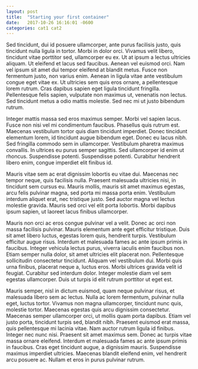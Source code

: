 ```yaml
---
layout: post
title:  "Starting your first container"
date:   2017-10-26 16:16:01 -0600
categories: cat1 cat2
---
```


Sed tincidunt, dui id posuere ullamcorper, ante purus facilisis justo, quis
tincidunt nulla ligula in tortor. Morbi in dolor orci. Vivamus velit libero,
tincidunt vitae porttitor sed, ullamcorper eu ex. Ut at ipsum a lectus
ultricies aliquam. Ut eleifend et lacus sed faucibus. Aenean vel euismod orci.
Nam vel ipsum sit amet dui tempor eleifend at blandit metus. Fusce non
fermentum justo, non varius enim. Aenean in ligula vitae ante vestibulum congue
eget vitae ex. Ut ultricies sem quis eros ornare, a pellentesque lorem rutrum.
Cras dapibus sapien eget ligula tincidunt fringilla. Pellentesque felis sapien,
vulputate non maximus ut, venenatis non lectus. Sed tincidunt metus a odio
mattis molestie. Sed nec mi ut justo bibendum rutrum.

Integer mattis massa sed eros maximus semper. Morbi vel sapien lacus. Fusce non
nisi vel mi condimentum faucibus. Phasellus quis rutrum est. Maecenas
vestibulum tortor quis diam tincidunt imperdiet. Donec tincidunt elementum
lorem, id tincidunt augue bibendum eget. Donec eu lacus nibh. Sed fringilla
commodo sem in ullamcorper. Vestibulum pharetra maximus convallis. In ultrices
eu purus semper sagittis. Sed ullamcorper id enim ut rhoncus. Suspendisse
potenti. Suspendisse potenti. Curabitur hendrerit libero enim, congue imperdiet
elit finibus id.

Mauris vitae sem ac erat dignissim lobortis eu vitae dui. Maecenas nec tempor
neque, quis facilisis nulla. Praesent malesuada ultricies nisi, in tincidunt
sem cursus eu. Mauris mollis, mauris sit amet maximus egestas, arcu felis
pulvinar magna, sed porta mi massa porta enim. Vestibulum interdum aliquet
erat, nec tristique justo. Sed auctor magna vel lectus molestie gravida. Mauris
sed orci vel elit porta lobortis. Morbi dapibus ipsum sapien, ut laoreet lacus
finibus ullamcorper.

Mauris non orci ac eros congue pulvinar vel a velit. Donec ac orci non massa
facilisis pulvinar. Mauris elementum ante eget efficitur tristique. Duis sit
amet libero luctus, egestas lorem quis, hendrerit turpis. Vestibulum efficitur
augue risus. Interdum et malesuada fames ac ante ipsum primis in faucibus.
Integer vehicula lectus purus, viverra iaculis enim faucibus non. Etiam semper
nulla dolor, sit amet ultricies elit placerat non. Pellentesque sollicitudin
consectetur tincidunt. Aliquam vel vestibulum dui. Morbi quis urna finibus,
placerat neque a, luctus eros. Morbi ultrices gravida velit id feugiat.
Curabitur sed interdum dolor. Integer molestie diam vel sem egestas
ullamcorper. Duis ut turpis id elit rutrum porttitor ut eget est.

Mauris semper, nisl in dictum euismod, quam neque pulvinar risus, et malesuada
libero sem ac lectus. Nulla ac lorem fermentum, pulvinar nulla eget, luctus
tortor. Vivamus non magna ullamcorper, tincidunt nunc quis, molestie tortor.
Maecenas egestas quis arcu dignissim consectetur. Maecenas semper ullamcorper
orci, ut mollis quam porta dapibus. Etiam vel justo porta, tincidunt turpis
sed, blandit nibh. Praesent euismod erat massa, quis pellentesque mi lacinia
vitae. Nam auctor rutrum ligula id finibus. Integer nec nunc nisi. Praesent sit
amet maximus sem. Donec ac turpis vitae massa ornare eleifend. Interdum et
malesuada fames ac ante ipsum primis in faucibus. Cras eget tincidunt augue, a
dignissim mauris. Suspendisse maximus imperdiet ultricies. Maecenas blandit
eleifend enim, vel hendrerit arcu posuere ac. Nullam et eros in purus pulvinar
rutrum.
